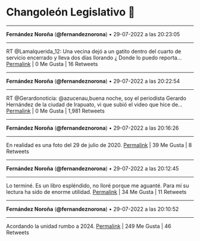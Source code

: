 # Changoleón Legislativo 🙈
*****
**Fernández Noroña** (**@fernandeznorona**) • 29-07-2022 a las 20:23:05
*****
RT @Lamalquerida_12: Una vecina dejó a un gatito dentro del cuarto de servicio encerrado y lleva dos días llorando ¿ Donde lo puedo reporta…
[Permalink](https://twitter.com/fernandeznorona/status/1553234702022189056) | 0 Me Gusta | 16 Retweets
*****
**Fernández Noroña** (**@fernandeznorona**) • 29-07-2022 a las 20:22:54
*****
RT @Gerardonoticia: @azucenau,buena noche, soy el periodista Gerardo Hernández de la ciudad de Irapuato, vi que subió el video que hice de…
[Permalink](https://twitter.com/fernandeznorona/status/1553234655029116928) | 0 Me Gusta | 1,981 Retweets
*****
**Fernández Noroña** (**@fernandeznorona**) • 29-07-2022 a las 20:16:26
*****
En realidad es una foto del 29 de julio de 2020.
[Permalink](https://twitter.com/fernandeznorona/status/1553233028431990784) | 39 Me Gusta | 8 Retweets
*****
**Fernández Noroña** (**@fernandeznorona**) • 29-07-2022 a las 20:12:45
*****
Lo terminé. Es un libro espléndido, no lloré porque me aguanté. Para mí su lectura ha sido de enorme utilidad.
[Permalink](https://twitter.com/fernandeznorona/status/1553232101536894977) | 34 Me Gusta | 11 Retweets
*****
**Fernández Noroña** (**@fernandeznorona**) • 29-07-2022 a las 20:10:52
*****
Acordando la unidad rumbo a 2024.
[Permalink](https://twitter.com/fernandeznorona/status/1553231627714760707) | 249 Me Gusta | 46 Retweets